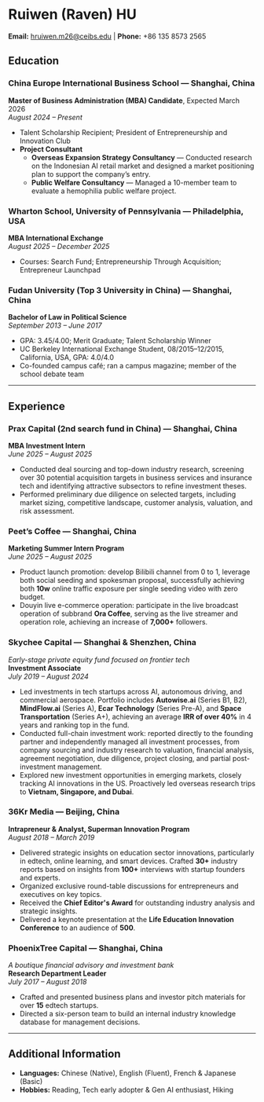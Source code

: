 # Ruiwen (Raven) HU

**Email:** hruiwen.m26@ceibs.edu | **Phone:** +86 135 8573 2565

## Education

### China Europe International Business School — Shanghai, China
**Master of Business Administration (MBA) Candidate**, Expected March 2026  
_August 2024 – Present_

- Talent Scholarship Recipient; President of Entrepreneurship and Innovation Club  
- **Project Consultant**  
  - **Overseas Expansion Strategy Consultancy** — Conducted research on the Indonesian AI retail market and designed a market positioning plan to support the company’s entry.  
  - **Public Welfare Consultancy** — Managed a 10-member team to evaluate a hemophilia public welfare project.

### Wharton School, University of Pennsylvania — Philadelphia, USA
**MBA International Exchange**  
_August 2025 – December 2025_

- Courses: Search Fund; Entrepreneurship Through Acquisition; Entrepreneur Launchpad

### Fudan University (Top 3 University in China) — Shanghai, China
**Bachelor of Law in Political Science**  
_September 2013 – June 2017_

- GPA: 3.45/4.00; Merit Graduate; Talent Scholarship Winner  
- UC Berkeley International Exchange Student, 08/2015–12/2015, California, USA, GPA: 4.0/4.0  
- Co-founded campus café; ran a campus magazine; member of the school debate team

---

## Experience

### Prax Capital (2nd search fund in China) — Shanghai, China
**MBA Investment Intern**  
_June 2025 – August 2025_

- Conducted deal sourcing and top-down industry research, screening over 30 potential acquisition targets in business services and insurance tech and identifying attractive subsectors to refine investment theses.  
- Performed preliminary due diligence on selected targets, including market sizing, competitive landscape, customer analysis, valuation, and risk assessment.

### Peet’s Coffee — Shanghai, China
**Marketing Summer Intern Program**  
_June 2025 – August 2025_

- Product launch promotion: develop Bilibili channel from 0 to 1, leverage both social seeding and spokesman proposal, successfully achieving both **10w** online traffic exposure per single seeding video with zero budget.  
- Douyin live e-commerce operation: participate in the live broadcast operation of subbrand **Ora Coffee**, serving as the live streamer and operation role, achieving an increase of **7,000+** followers.

### Skychee Capital — Shanghai & Shenzhen, China
_Early-stage private equity fund focused on frontier tech_  
**Investment Associate**  
_July 2019 – August 2024_

- Led investments in tech startups across AI, autonomous driving, and commercial aerospace. Portfolio includes **Autowise.ai** (Series B1, B2), **MindFlow.ai** (Series A), **Ecar Technology** (Series Pre-A), and **Space Transportation** (Series A+), achieving an average **IRR of over 40%** in 4 years and ranking top in the fund.  
- Conducted full-chain investment work: reported directly to the founding partner and independently managed all investment processes, from company sourcing and industry research to valuation, financial analysis, agreement negotiation, due diligence, project closing, and partial post-investment management.  
- Explored new investment opportunities in emerging markets, closely tracking AI innovations in the US. Proactively led overseas research trips to **Vietnam, Singapore, and Dubai**.

### 36Kr Media — Beijing, China
**Intrapreneur & Analyst, Superman Innovation Program**  
_August 2018 – March 2019_

- Delivered strategic insights on education sector innovations, particularly in edtech, online learning, and smart devices. Crafted **30+** industry reports based on insights from **100+** interviews with startup founders and experts.  
- Organized exclusive round-table discussions for entrepreneurs and executives on key topics.  
- Received the **Chief Editor's Award** for outstanding industry analysis and strategic insights.  
- Delivered a keynote presentation at the **Life Education Innovation Conference** to an audience of **500**.

### PhoenixTree Capital — Shanghai, China
_A boutique financial advisory and investment bank_  
**Research Department Leader**  
_July 2017 – August 2018_

- Crafted and presented business plans and investor pitch materials for over **15** edtech startups.  
- Directed a six-person team to build an internal industry knowledge database for management decisions.

---

## Additional Information

- **Languages:** Chinese (Native), English (Fluent), French & Japanese (Basic)  
- **Hobbies:** Reading, Tech early adopter & Gen AI enthusiast, Hiking
